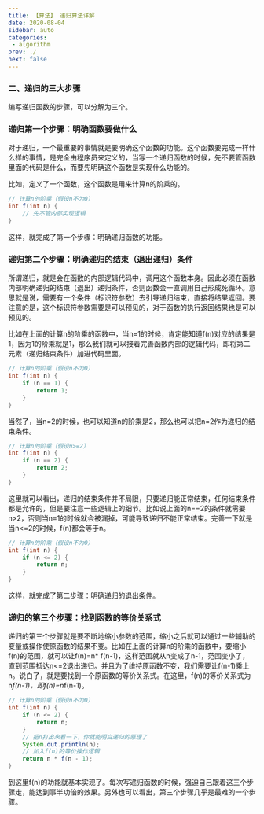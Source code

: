 ```yaml
---
title: 【算法】 递归算法详解
date: 2020-08-04
sidebar: auto
categories:
 - algorithm
prev: ./
next: false
---
```






### 二、递归的三大步骤

编写递归函数的步骤，可以分解为三个。

### 递归第一个步骤：明确函数要做什么

对于递归，一个最重要的事情就是要明确这个函数的功能。这个函数要完成一样什么样的事情，是完全由程序员来定义的，当写一个递归函数的时候，先不要管函数里面的代码是什么，而要先明确这个函数是实现什么功能的。

比如，定义了一个函数，这个函数是用来计算n的阶乘的。
```java
// 计算n的阶乘（假设n不为0）
int f(int n) {
    // 先不管内部实现逻辑
}
```
这样，就完成了第一个步骤：明确递归函数的功能。

### 递归第二个步骤：明确递归的结束（退出递归）条件

所谓递归，就是会在函数的内部逻辑代码中，调用这个函数本身。因此必须在函数内部明确递归的结束（退出）递归条件，否则函数会一直调用自己形成死循环。意思就是说，需要有一个条件（标识符参数）去引导递归结束，直接将结果返回。要注意的是，这个标识符参数需要是可以预见的，对于函数的执行返回结果也是可以预见的。

比如在上面的计算n的阶乘的函数中，当n=1的时候，肯定能知道f(n)对应的结果是1，因为1的阶乘就是1，那么我们就可以接着完善函数内部的逻辑代码，即将第二元素（递归结束条件）加进代码里面。
```java
// 计算n的阶乘（假设n不为0）
int f(int n) {
    if (n == 1) {
        return 1;
    }
}
```
当然了，当n=2的时候，也可以知道n的阶乘是2，那么也可以把n=2作为递归的结束条件。
```java
// 计算n的阶乘（假设n>=2）
int f(int n) {
    if (n == 2) {
        return 2;
    }
}
```
这里就可以看出，递归的结束条件并不局限，只要递归能正常结束，任何结束条件都是允许的，但是要注意一些逻辑上的细节。比如说上面的n==2的条件就需要n>2，否则当n=1的时候就会被漏掉，可能导致递归不能正常结束。完善一下就是当n<=2的时候，f(n)都会等于n。

```java
// 计算n的阶乘（假设n不为0）
int f(int n) {
    if (n <= 2) {
        return n;
    }
}
```
这样，就完成了第二步骤：明确递归的退出条件。
### 递归的第三个步骤：找到函数的等价关系式

递归的第三个步骤就是要不断地缩小参数的范围，缩小之后就可以通过一些辅助的变量或操作使原函数的结果不变。比如在上面的计算n的阶乘的函数中，要缩小f(n)的范围，就可以让f(n)=n* f(n-1)，这样范围就从n变成了n-1，范围变小了，直到范围抵达n<=2退出递归。并且为了维持原函数不变，我们需要让f(n-1)乘上n。说白了，就是要找到一个原函数的等价关系式。在这里，f(n)的等价关系式为n*f(n-1)，即f(n)=n*f(n-1)。

```java
// 计算n的阶乘（假设n不为0）
int f(int n) {
    if (n <= 2) {
        return n;
    }
    // 把n打出来看一下，你就能明白递归的原理了
    System.out.println(n);
    // 加入f(n)的等价操作逻辑
    return n * f(n - 1);
}
```
到这里f(n)的功能就基本实现了。每次写递归函数的时候，强迫自己跟着这三个步骤走，能达到事半功倍的效果。另外也可以看出，第三个步骤几乎是最难的一个步骤。